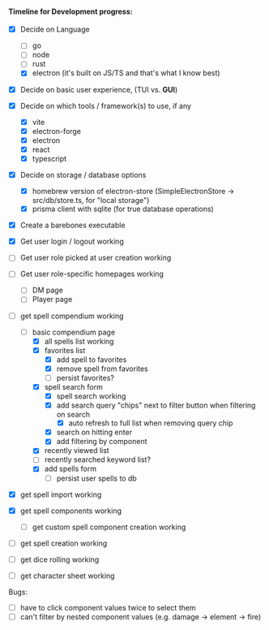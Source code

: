 #### Timeline for Development progress:

- [x] Decide on Language
  - [ ] go
  - [ ] node
  - [ ] rust
  - [x] electron (it's built on JS/TS and that's what I know best)
- [x] Decide on basic user experience, (TUI vs. **GUI**)
- [x] Decide on which tools / framework(s) to use, if any
  - [x] vite
  - [x] electron-forge
  - [x] electron
  - [x] react
  - [x] typescript
- [x] Decide on storage / database options
  - [x] homebrew version of electron-store (SimpleElectronStore -> src/db/store.ts, for "local storage")
  - [x] prisma client with sqlite (for true database operations)
- [x] Create a barebones executable
- [x] Get user login / logout working
- [ ] Get user role picked at user creation working
- [ ] Get user role-specific homepages working
  - [ ] DM page
  - [ ] Player page
- [ ] get spell compendium working
  - [ ] basic compendium page
    - [x] all spells list working
    - [x] favorites list
      - [x] add spell to favorites
      - [x] remove spell from favorites
      - [ ] persist favorites?
    - [x] spell search form
      - [x] spell search working
      - [x] add search query "chips" next to filter button when filtering on search
        - [x] auto refresh to full list when removing query chip
      - [x] search on hitting enter
      - [x] add filtering by component
    - [x] recently viewed list
    - [ ] recently searched keyword list?
    - [x] add spells form
      - [ ] persist user spells to db
- [x] get spell import working
- [x] get spell components working
  - [ ] get custom spell component creation working
- [ ] get spell creation working
- [ ] get dice rolling working
- [ ] get character sheet working


Bugs:
- [ ] have to click component values twice to select them
- [ ] can't filter by nested component values (e.g. damage -> element -> fire)
